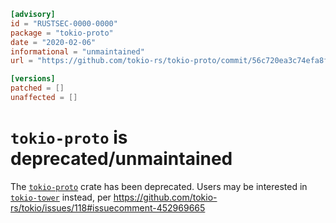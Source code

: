 ```toml
[advisory]
id = "RUSTSEC-0000-0000"
package = "tokio-proto"
date = "2020-02-06"
informational = "unmaintained"
url = "https://github.com/tokio-rs/tokio-proto/commit/56c720ea3c74efa8f39e36c24e609628222b16a1"

[versions]
patched = []
unaffected = []
```

# `tokio-proto` is deprecated/unmaintained

The [`tokio-proto`](https://crates.io/crates/tokio-proto) crate has been deprecated.
Users may be interested in [`tokio-tower`](https://crates.io/crates/tokio-tower) instead, per https://github.com/tokio-rs/tokio/issues/118#issuecomment-452969665
